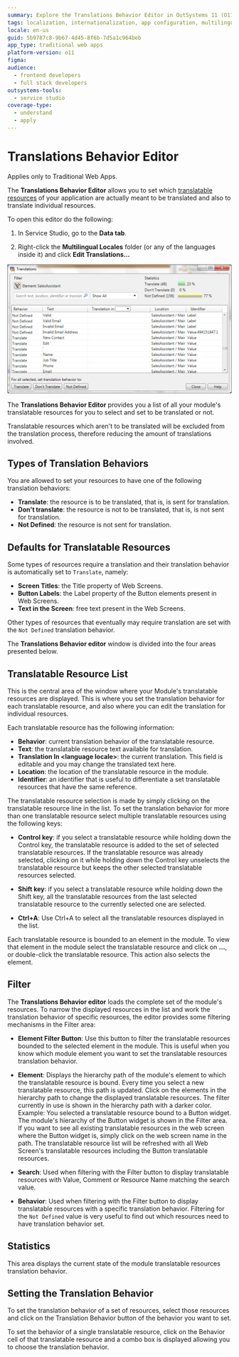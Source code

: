 ```yaml
---
summary: Explore the Translations Behavior Editor in OutSystems 11 (O11) for managing translation settings in Traditional Web Apps.
tags: localization, internationalization, app configuration, multilingual support, service studio
locale: en-us
guid: 5b9787c8-9b67-4d45-8f6b-7d5a1c964beb
app_type: traditional web apps
platform-version: o11
figma:
audience:
  - frontend developers
  - full stack developers
outsystems-tools:
  - service studio
coverage-type:
  - understand
  - apply
---
```


# Translations Behavior Editor

<div class="info" markdown="1">

Applies only to Traditional Web Apps.

</div>

The **Translations Behavior Editor** allows you to set which [translatable resources](multilingual-web.md) of your application are actually meant to be translated and also to translate individual resources.

To open this editor do the following:

1. In Service Studio, go to the **Data tab**.

1. Right-click the **Multilingual Locales** folder (or any of the languages inside it) and click **Edit Translations...**

![Screenshot of the Translations Behavior Editor in Service Studio showing how to edit translation settings for multilingual locales](images/translations-editor-1.jpg "Translations Behavior Editor")

The **Translations Behavior Editor** provides you a list of all your module's translatable resources for you to select and set to be translated or not.

Translatable resources which aren't to be translated will be excluded from the translation process, therefore reducing the amount of translations involved.

## Types of Translation Behaviors

You are allowed to set your resources to have one of the following translation behaviors:  

* **Translate**: the resource is to be translated, that is, is sent for translation.
* **Don't translate**: the resource is not to be translated, that is, is not sent for translation.
* **Not Defined**: the resource is not sent for translation.

## Defaults for Translatable Resources

Some types of resources require a translation and their translation behavior is automatically set to `Translate`, namely:  

* **Screen Titles**: the Title property of Web Screens.
* **Button Labels**: the Label property of the Button elements present in Web Screens.
* **Text in the Screen**: free text present in the Web Screens.

Other types of resources that eventually may require translation are set with the `Not Defined` translation behavior.

The **Translations Behavior editor** window is divided into the four areas presented below.

## Translatable Resource List

This is the central area of the window where your Module's translatable resources are displayed. This is where you set the translation behavior for each translatable resource, and also where you can edit the translation for individual resources.

Each translatable resource has the following information:  

* **Behavior**: current translation behavior of the translatable resource.
* **Text**: the translatable resource text available for translation.
* **Translation In &lt;language locale&gt;**: the current translation. This field is editable and you may change the translated text here.
* **Location**: the location of the translatable resource in the module.
* **Identifier**: an identifier that is useful to differentiate a set translatable resources that have the same reference.

The translatable resource selection is made by simply clicking on the translatable resource line in the list. To set the translation behavior for more than one translatable resource select multiple translatable resources using the following keys:  

* **Control key**: if you select a translatable resource while holding down the Control key, the translatable resource is added to the set of selected translatable resources. If the translatable resource was already selected, clicking on it while holding down the Control key unselects the translatable resource but keeps the other selected translatable resources selected.

* **Shift key**: if you select a translatable resource while holding down the Shift key, all the translatable resources from the last selected translatable resource to the currently selected one are selected.

* **Ctrl+A**: Use Ctrl+A to select all the translatable resources displayed in the list.

Each translatable resource is bounded to an element in the module. To view that element in the module select the translatable resource and click on **...**, or double-click the translatable resource. This action also selects the element.

## Filter

The **Translations Behavior editor** loads the complete set of the module's resources. To narrow the displayed resources in the list and work the translation behavior of specific resources, the editor provides some filtering mechanisms in the Filter area:  

* **Element Filter Button**: Use this button to filter the translatable resources bounded to the selected element in the module. This is useful when you know which module element you want to set the translatable resources translation behavior.

* **Element**: Displays the hierarchy path of the module's element to which the translatable resource is bound. Every time you select a new translatable resource, this path is updated. Click on the elements in the hierarchy path to change the displayed translatable resources. The filter currently in use is shown in the hierarchy path with a darker color. Example: You selected a translatable resource bound to a Button widget. The module's hierarchy of the Button widget is shown in the Filter area. If you want to see all existing translatable resources in the web screen where the Button widget is, simply click on the web screen name in the path. The translatable resource list will be refreshed with all Web Screen's translatable resources including the Button translatable resources.

* **Search**: Used when filtering with the Filter button to display translatable resources with Value, Comment or Resource Name matching the search value.

* **Behavior**: Used when filtering with the Filter button to display translatable resources with a specific translation behavior. Filtering for the `Not Defined` value is very useful to find out which resources need to have translation behavior set.

## Statistics

This area displays the current state of the module translatable resources translation behavior.

## Setting the Translation Behavior

To set the translation behavior of a set of resources, select those resources and click on the Translation Behavior button of the behavior you want to set.

To set the behavior of a single translatable resource, click on the Behavior cell of that translatable resource and a combo box is displayed allowing you to choose the translation behavior.
